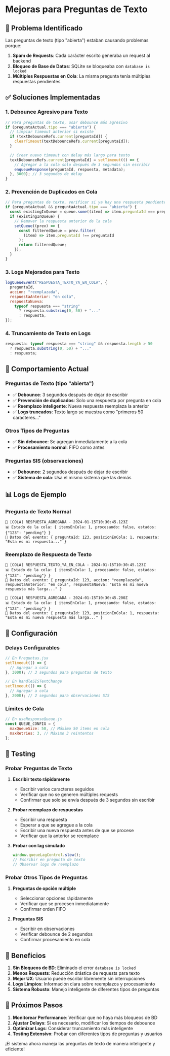 # Mejoras para Preguntas de Texto

## 🚨 Problema Identificado

Las preguntas de texto (tipo "abierta") estaban causando problemas porque:

1. **Spam de Requests**: Cada carácter escrito generaba un request al backend
2. **Bloqueo de Base de Datos**: SQLite se bloqueaba con `database is locked`
3. **Múltiples Respuestas en Cola**: La misma pregunta tenía múltiples respuestas pendientes

## ✅ Soluciones Implementadas

### 1. **Debounce Agresivo para Texto**

```javascript
// Para preguntas de texto, usar debounce más agresivo
if (preguntaActual.tipo === "abierta") {
  // Limpiar timeout anterior si existe
  if (textDebounceRefs.current[preguntaId]) {
    clearTimeout(textDebounceRefs.current[preguntaId]);
  }

  // Crear nuevo timeout con delay más largo para texto
  textDebounceRefs.current[preguntaId] = setTimeout(() => {
    // Agregar a la cola solo después de 3 segundos sin escribir
    enqueueResponse(preguntaId, respuesta, metadata);
  }, 3000); // 3 segundos de delay
}
```

### 2. **Prevención de Duplicados en Cola**

```javascript
// Para preguntas de texto, verificar si ya hay una respuesta pendiente
if (preguntaActual && preguntaActual.tipo === "abierta") {
  const existingInQueue = queue.some((item) => item.preguntaId === preguntaId);
  if (existingInQueue) {
    // Remover la respuesta anterior de la cola
    setQueue((prev) => {
      const filteredQueue = prev.filter(
        (item) => item.preguntaId !== preguntaId
      );
      return filteredQueue;
    });
  }
}
```

### 3. **Logs Mejorados para Texto**

```javascript
logQueueEvent("RESPUESTA_TEXTO_YA_EN_COLA", {
  preguntaId,
  accion: "reemplazada",
  respuestaAnterior: "en cola",
  respuestaNueva:
    typeof respuesta === "string"
      ? respuesta.substring(0, 50) + "..."
      : respuesta,
});
```

### 4. **Truncamiento de Texto en Logs**

```javascript
respuesta: typeof respuesta === "string" && respuesta.length > 50
  ? respuesta.substring(0, 50) + "..."
  : respuesta;
```

## 🎯 Comportamiento Actual

### **Preguntas de Texto (tipo "abierta")**

- ✅ **Debounce**: 3 segundos después de dejar de escribir
- ✅ **Prevención de duplicados**: Solo una respuesta por pregunta en cola
- ✅ **Reemplazo inteligente**: Nueva respuesta reemplaza la anterior
- ✅ **Logs truncados**: Texto largo se muestra como "primeros 50 caracteres..."

### **Otros Tipos de Preguntas**

- ✅ **Sin debounce**: Se agregan inmediatamente a la cola
- ✅ **Procesamiento normal**: FIFO como antes

### **Preguntas SIS (observaciones)**

- ✅ **Debounce**: 2 segundos después de dejar de escribir
- ✅ **Sistema de cola**: Usa el mismo sistema que las demás

## 📊 Logs de Ejemplo

### **Pregunta de Texto Normal**

```
🔄 [COLA] RESPUESTA_AGREGADA - 2024-01-15T10:30:45.123Z
📊 Estado de la cola: { itemsEnCola: 1, procesando: false, estados: {"123": "pending"} }
📝 Datos del evento: { preguntaId: 123, posicionEnCola: 1, respuesta: "Esta es mi respuesta..." }
```

### **Reemplazo de Respuesta de Texto**

```
🔄 [COLA] RESPUESTA_TEXTO_YA_EN_COLA - 2024-01-15T10:30:45.123Z
📊 Estado de la cola: { itemsEnCola: 1, procesando: false, estados: {"123": "pending"} }
📝 Datos del evento: { preguntaId: 123, accion: "reemplazada", respuestaAnterior: "en cola", respuestaNueva: "Esta es mi nueva respuesta más larga..." }

🔄 [COLA] RESPUESTA_AGREGADA - 2024-01-15T10:30:45.200Z
📊 Estado de la cola: { itemsEnCola: 1, procesando: false, estados: {"123": "pending"} }
📝 Datos del evento: { preguntaId: 123, posicionEnCola: 1, respuesta: "Esta es mi nueva respuesta más larga..." }
```

## 🔧 Configuración

### **Delays Configurables**

```javascript
// En Preguntas.jsx
setTimeout(() => {
  // Agregar a cola
}, 3000); // 3 segundos para preguntas de texto

// En handleSISTextChange
setTimeout(() => {
  // Agregar a cola
}, 2000); // 2 segundos para observaciones SIS
```

### **Límites de Cola**

```javascript
// En useResponseQueue.js
const QUEUE_CONFIG = {
  maxQueueSize: 50, // Máximo 50 items en cola
  maxRetries: 3, // Máximo 3 reintentos
};
```

## 🧪 Testing

### **Probar Preguntas de Texto**

1. **Escribir texto rápidamente**

   - Escribir varios caracteres seguidos
   - Verificar que no se generen múltiples requests
   - Confirmar que solo se envía después de 3 segundos sin escribir

2. **Probar reemplazo de respuestas**

   - Escribir una respuesta
   - Esperar a que se agregue a la cola
   - Escribir una nueva respuesta antes de que se procese
   - Verificar que la anterior se reemplace

3. **Probar con lag simulado**
   ```javascript
   window.queueLagControl.slow();
   // Escribir en pregunta de texto
   // Observar logs de reemplazo
   ```

### **Probar Otros Tipos de Preguntas**

1. **Preguntas de opción múltiple**

   - Seleccionar opciones rápidamente
   - Verificar que se procesen inmediatamente
   - Confirmar orden FIFO

2. **Preguntas SIS**
   - Escribir en observaciones
   - Verificar debounce de 2 segundos
   - Confirmar procesamiento en cola

## 🎉 Beneficios

1. **Sin Bloqueos de BD**: Eliminado el error `database is locked`
2. **Menos Requests**: Reducción drástica de requests para texto
3. **Mejor UX**: Usuario puede escribir libremente sin interrupciones
4. **Logs Limpios**: Información clara sobre reemplazos y procesamiento
5. **Sistema Robusto**: Manejo inteligente de diferentes tipos de preguntas

## 🚀 Próximos Pasos

1. **Monitorear Performance**: Verificar que no haya más bloqueos de BD
2. **Ajustar Delays**: Si es necesario, modificar los tiempos de debounce
3. **Optimizar Logs**: Considerar truncamiento más inteligente
4. **Testing Extensivo**: Probar con diferentes tipos de preguntas y usuarios

¡El sistema ahora maneja las preguntas de texto de manera inteligente y eficiente!

